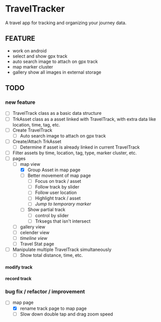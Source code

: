 # TravelTracker

A travel app for tracking and organizing your journey data.

## FEATURE

- work on android
- select and show gpx track
- auto search image to attach on gpx track
- map marker cluster
- gallery show all images in external storage

## TODO

### new feature

- [ ] TravelTrack class as a basic data structure
- [ ] TrkAsset class as a asset linked with TravelTrack, with extra data like location, time, tag, etc.
- [ ] Create TravelTrack
  - [ ] Auto search image to attach on gpx track
- [ ] Create/Attach TrkAsset
  - [ ] Determine if asset is already linked in current TravelTrack
- [ ] Filter assets by time, location, tag, type, marker cluster, etc.
- [ ] pages
  - [ ] map view
    - [x] Group Asset in map page
    - [ ] Better movement of map page
      - [ ] Focus on track / asset
      - [ ] Follow track by slider
      - [ ] Follow user location
      - [ ] Highlight track / asset
      - [ ] _Jump to temporary marker_
    - [ ] Show partial track
      - [ ] control by slider
      - [ ] Trksegs that isn't intersect
  - [ ] gallery view
  - [ ] celender view
  - [ ] _timeline view_
  - [ ] Travel Stat page
- [ ] Manipulate multiple TravelTrack simultaneously
  - [ ] Show total distance, time, etc.

#### modify track

#### record track

### bug fix / refactor / improvement

- [ ] map page
  - [x] rename track page to map page
  - [ ] Slow down double tap and drag zoom speed
